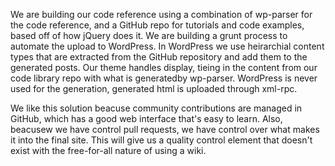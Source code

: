 We are building our code reference using a combination of wp-parser for the code reference, and a GitHub repo for tutorials and code examples, based off of how jQuery does it. We are building a grunt process to automate the upload to WordPress. In WordPress we use heirarchial content types that are extracted from the GitHub repository and add them to the generated posts. Our  theme handles display, tieing in the content from our code library repo with what is generatedby wp-parser. WordPress is never used for the generation, generated html is uploaded through xml-rpc.

We like this solution beacuse community contributions are managed in GitHub, which has a good web interface that's easy to learn. Also, beacusew we have control pull requests, we have control over what makes it into the final site. This will give us a quality control element that doesn't exist with the free-for-all nature of using a wiki.
